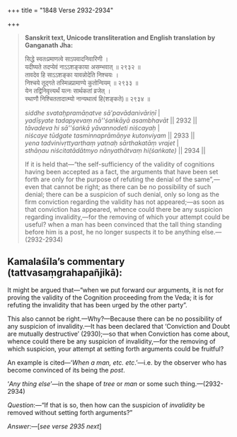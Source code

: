 +++
title = "1848 Verse 2932-2934"

+++
> **Sanskrit text, Unicode transliteration and English translation by Ganganath Jha:** 
>
> सिद्धे स्वतःप्रमाणत्वे साऽपवादनिवारिणी ।  
> यदीष्यते तदप्येवं नाऽऽशङ्काया असम्भवात् ॥ २९३२ ॥  
> तावदेव हि साऽऽशङ्का यावन्नोदेति निश्चयः ।  
> निश्चये तूद्गते तस्मिन्नप्रामाण्ये कुतोन्वियम् ॥ २९३३ ॥  
> येन तद्विनिवृत्त्यर्थं यत्नः सार्थकतां व्रजेत् ।  
> स्थाणौ निश्चिततादात्म्यो नान्यथात्वं हि(शङ्कते)॥ २९३४ ॥ 
>
> *siddhe svataḥpramāṇatve sā'pavādanivāriṇī* \|  
> *yadīṣyate tadapyevaṃ nā''śaṅkāyā asambhavāt* \|\| 2932 \|\|  
> *tāvadeva hi sā''śaṅkā yāvannodeti niścayaḥ* \|  
> *niścaye tūdgate tasminnaprāmāṇye kutonviyam* \|\| 2933 \|\|  
> *yena tadvinivṛttyarthaṃ yatnaḥ sārthakatāṃ vrajet* \|  
> *sthāṇau niścitatādātmyo nānyathātvaṃ hi(śaṅkate)* \|\| 2934 \|\| 
>
> If it is held that—“the self-sufficiency of the validity of cognitions having been accepted as a fact, the arguments that have been set forth are only for the purpose of refuting the denial of the same”,—even that cannot be right; as there can be no possibility of such denial; there can be a suspicion of such denial, only so long as the firm conviction regarding the validity has not appeared;—as soon as that conviction has appeared, whence could there be any suspicion regarding invalidity,—for the removing of which your attempt could be useful? when a man has been convinced that the tall thing standing before him is a post, he no longer suspects it to be anything else.—(2932-2934)



## Kamalaśīla’s commentary (tattvasaṃgrahapañjikā):

It might be argued that—“when we put forward our arguments, it is not for proving the validity of the Cognition proceeding from the Veda; it is for refuting the invalidity that has been urged by the other party”.

This also cannot be right.—Why?—Because there can be no possibility of any suspicion of invalidity.—It has been declared that ‘Conviction and Doubt are mutually destructive’ (2930);—so that when Conviction has come about, whence could there be any suspicion of invalidity,—for the removing of which suspicion, your attempt at setting forth arguments could be fruitful?

An example is cited—‘*When a man, etc. etc*.’—i.e. by the observer who has become convinced of its being the *post*.

‘*Any thing else*’—in the shape of *tree* or *man* or some such thing.—(2932-2934)

*Question*:—“If that is so, then how can the suspicion of *invalidity* be removed without setting forth arguments?”

*Answer*:—[*see verse 2935 next*]


